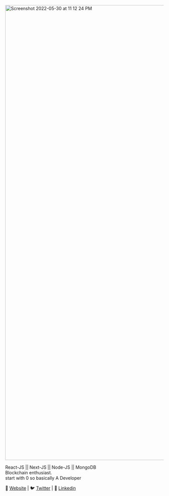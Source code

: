 <a href="https://anshdoshi.vercel.app"><img width="1440" alt="Screenshot 2022-05-30 at 11 12 24 PM" src="https://user-images.githubusercontent.com/71505551/171041385-be47292b-a68a-43e1-b2d6-c8e339ddcfad.png"></a>



React-JS || Next-JS || Node-JS || MongoDB <br>
Blockchain enthusiast.<br>
start with 0 so basically A Developer 


🏡 <a href="https://anshdoshi.vercel.app">Website</a> | 🐦 <a href="https://twitter.com/anshdoshi_10">Twitter</a> | 👔 <a href="https://www.linkedin.com/in/ansh-doshi-ba280422b/">Linkedin</a>
 
 
